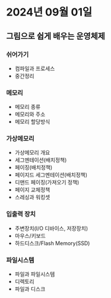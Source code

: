 # 2024년 09월 01일

## 그림으로 쉽게 배우는 운영체제

### 쉬어가기

- 컴파일과 프로세스
- 중간정리

### 메모리

- 메모리 종류
- 메모리와 주소
- 메모리 할당방식

### 가상메모리

- 가상메모리 개요
- 세그멘테이션(배치정책)
- 페이징(배치정책)
- 페이지드 세그멘테이션(배치정책)
- 디맨드 페이징(가져오기 정책)
- 페이지 교체정책
- 스레싱과 워킹셋

### 입출력 장치

- 주변장치(I/O 디바이스, 저장장치)
- 마우스/키보드
- 하드디스크/Flash Memory(SSD)

### 파일시스템

- 파일과 파일시스템
- 디렉토리
- 파일과 디스크

